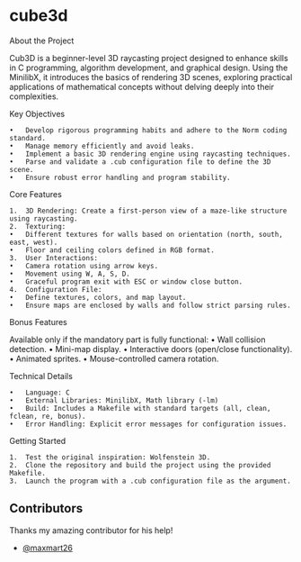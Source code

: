 # cube3d

About the Project

Cub3D is a beginner-level 3D raycasting project designed to enhance skills in C programming, algorithm development, and graphical design. Using the MinilibX, it introduces the basics of rendering 3D scenes, exploring practical applications of mathematical concepts without delving deeply into their complexities.

Key Objectives

	•	Develop rigorous programming habits and adhere to the Norm coding standard.
	•	Manage memory efficiently and avoid leaks.
	•	Implement a basic 3D rendering engine using raycasting techniques.
	•	Parse and validate a .cub configuration file to define the 3D scene.
	•	Ensure robust error handling and program stability.

Core Features

	1.	3D Rendering: Create a first-person view of a maze-like structure using raycasting.
	2.	Texturing:
	•	Different textures for walls based on orientation (north, south, east, west).
	•	Floor and ceiling colors defined in RGB format.
	3.	User Interactions:
	•	Camera rotation using arrow keys.
	•	Movement using W, A, S, D.
	•	Graceful program exit with ESC or window close button.
	4.	Configuration File:
	•	Define textures, colors, and map layout.
	•	Ensure maps are enclosed by walls and follow strict parsing rules.

Bonus Features

Available only if the mandatory part is fully functional:
	•	Wall collision detection.
	•	Mini-map display.
	•	Interactive doors (open/close functionality).
	•	Animated sprites.
	•	Mouse-controlled camera rotation.

Technical Details

	•	Language: C
	•	External Libraries: MinilibX, Math library (-lm)
	•	Build: Includes a Makefile with standard targets (all, clean, fclean, re, bonus).
	•	Error Handling: Explicit error messages for configuration issues.

Getting Started

	1.	Test the original inspiration: Wolfenstein 3D.
	2.	Clone the repository and build the project using the provided Makefile.
	3.	Launch the program with a .cub configuration file as the argument.

 ## Contributors

Thanks my amazing contributor for his help!

- [@maxmart26](https://github.com/maxmart26)
